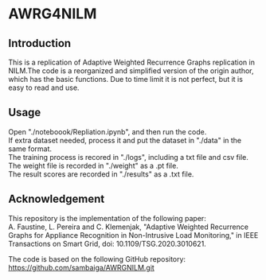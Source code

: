 # AWRG4NILM
## Introduction
This is a replication of Adaptive Weighted Recurrence Graphs replication in NILM.The code is a reorganized and simplified version of the origin author, which has the basic functions. Due to time limit it is not perfect, but it is easy to read and use.

## Usage
Open "./noteboook/Repliation.ipynb", and then run the code.\
If extra dataset needed, process it and put the dataset in "./data" in the same format.\
The training process is recored in "./logs", including a txt file and csv file.\
The weight file is recorded in "./weight" as a .pt file.\
The result scores are recorded in "./results" as a .txt file.

## Acknowledgement
This repository is the implementation of the following paper:\
A. Faustine, L. Pereira and C. Klemenjak, "Adaptive Weighted Recurrence Graphs for Appliance Recognition in Non-Intrusive Load Monitoring," in IEEE Transactions on Smart Grid, doi: 10.1109/TSG.2020.3010621.

The code is based on the following GitHub repository:\
https://github.com/sambaiga/AWRGNILM.git

